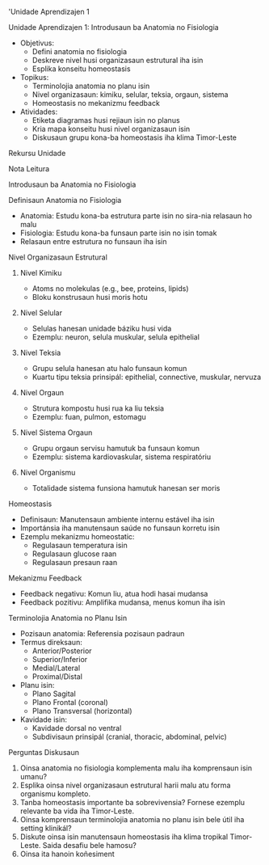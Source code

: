 'Unidade Aprendizajen 1

Unidade Aprendizajen 1: Introdusaun ba Anatomia no Fisiologia
- Objetivus:
  * Defini anatomia no fisiologia 
  * Deskreve nivel husi organizasaun estrutural iha isin
  * Esplika konseitu homeostasis
- Topikus:
  * Terminolojia anatomia no planu isin
  * Nivel organizasaun: kimiku, selular, teksia, orgaun, sistema
  * Homeostasis no mekanizmu feedback
- Atividades:
  * Etiketa diagramas husi rejiaun isin no planus
  * Kria mapa konseitu husi nivel organizasaun isin
  * Diskusaun grupu kona-ba homeostasis iha klima Timor-Leste

Rekursu Unidade 

Nota Leitura

Introdusaun ba Anatomia no Fisiologia

Definisaun Anatomia no Fisiologia
- Anatomia: Estudu kona-ba estrutura parte isin no sira-nia relasaun ho malu
- Fisiologia: Estudu kona-ba funsaun parte isin no isin tomak
- Relasaun entre estrutura no funsaun iha isin

Nivel Organizasaun Estrutural

1. Nivel Kimiku
   - Atoms no molekulas (e.g., bee, proteins, lipids)
   - Bloku konstrusaun husi moris hotu

2. Nivel Selular
   - Selulas hanesan unidade báziku husi vida
   - Ezemplu: neuron, selula muskular, selula epithelial

3. Nivel Teksia
   - Grupu selula hanesan atu halo funsaun komun
   - Kuartu tipu teksia prinsipál: epithelial, connective, muskular, nervuza

4. Nivel Orgaun
   - Strutura kompostu husi rua ka liu teksia
   - Ezemplu: fuan, pulmon, estomagu

5. Nivel Sistema Orgaun
   - Grupu orgaun servisu hamutuk ba funsaun komun
   - Ezemplu: sistema kardiovaskular, sistema respiratóriu

6. Nivel Organismu
   - Totalidade sistema funsiona hamutuk hanesan ser moris

Homeostasis

- Definisaun: Manutensaun ambiente internu estável iha isin
- Importánsia iha manutensaun saúde no funsaun korretu isin
- Ezemplu mekanizmu homeostatic:
  * Regulasaun temperatura isin
  * Regulasaun glucose raan
  * Regulasaun presaun raan

Mekanizmu Feedback
- Feedback negativu: Komun liu, atua hodi hasai mudansa
- Feedback pozitivu: Amplifika mudansa, menus komun iha isin

Terminolojia Anatomia no Planu Isin

- Pozisaun anatomia: Referensia pozisaun padraun
- Termus direksaun:
  * Anterior/Posterior
  * Superior/Inferior
  * Medial/Lateral
  * Proximal/Distal
- Planu isin:
  * Plano Sagital
  * Plano Frontal (coronal)
  * Plano Transversal (horizontal)
- Kavidade isin:
  * Kavidade dorsal no ventral
  * Subdivisaun prinsipál (cranial, thoracic, abdominal, pelvic)

Perguntas Diskusaun

1. Oinsa anatomia no fisiologia komplementa malu iha komprensaun isin umanu?
2. Esplika oinsa nivel organizasaun estrutural harii malu atu forma organismu kompleto.
3. Tanba homeostasis importante ba sobrevivensia? Fornese ezemplu relevante ba vida iha Timor-Leste.
4. Oinsa komprensaun terminolojia anatomia no planu isin bele útil iha setting klinikál?
5. Diskute oinsa isin manutensaun homeostasis iha klima tropikal Timor-Leste. Saida desafiu bele hamosu?
6. Oinsa ita hanoin koñesiment